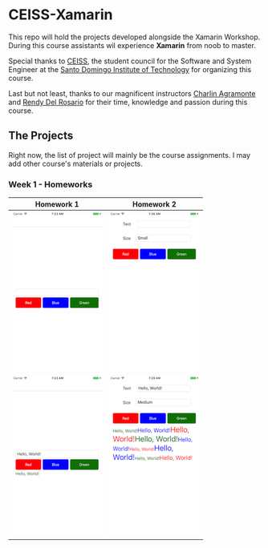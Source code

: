 # CEISS-Xamarin

This repo will hold the projects developed alongside the Xamarin Workshop. During this course assistants wil experience **Xamarin** from noob to master.

Special thanks to [CEISS](https://www.facebook.com/ceissintec), the student council for the Software and System Engineer at the [Santo Domingo Institute of Technology](http://www.intec.edu.do) for organizing this course.

Last but not least, thanks to our magnificent instructors [Charlin Agramonte](https://xamgirl.com) and [Rendy Del Rosario](https://github.com/rdelrosario) for their time, knowledge and passion during this course.

## The Projects

Right now, the list of project will mainly be the course assignments. I may add other course's materials or projects.

### Week 1 - Homeworks

| Homework 1              | Homework 2              |
| ----------------------- |:-----------------------:|
| ![screenshot 1][logo11] | ![screenshot 1][logo21] |
| ![screenshot 1][logo12] | ![screenshot 1][logo22] |


[logo11]: https://github.com/abrahamduran/ceiss-xamarin/blob/master/Week%201/Homework-1/screenshot-1.png?raw=true "Screenshot 1"
[logo12]: https://github.com/abrahamduran/ceiss-xamarin/blob/master/Week%201/Homework-1/screenshot-2.png?raw=true "Screenshot 1"
[logo21]: https://github.com/abrahamduran/ceiss-xamarin/blob/master/Week%201/Homework-2/screenshot-1.png?raw=true "Screenshot 2"
[logo22]: https://github.com/abrahamduran/ceiss-xamarin/blob/master/Week%201/Homework-2/screenshot-2.png?raw=true "Screenshot 2"
